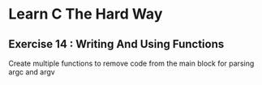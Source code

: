 # Learn C The Hard Way

## Exercise 14 : Writing And Using Functions

Create multiple functions to remove code from the main block
for parsing argc and argv
